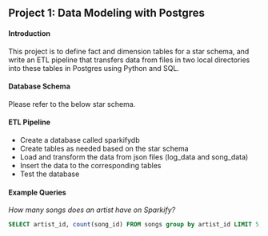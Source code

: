 ## Project 1: Data Modeling with Postgres

#### Introduction
This project is to define fact and dimension tables for a star schema, and write an ETL pipeline that transfers data from files in two local directories into these tables in Postgres using Python and SQL.

#### Database Schema
Please refer to the below star schema.

#### ETL Pipeline
* Create a database called sparkifydb
* Create tables as needed based on the star schema
* Load and transform the data from json files (log_data and song_data)
* Insert the data to the corresponding tables
* Test the database

#### Example Queries
<I> How many songs does an artist have on Sparkify?
</I>
``` SQL
SELECT artist_id, count(song_id) FROM songs group by artist_id LIMIT 5;
```
